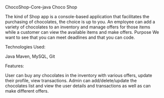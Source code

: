  ChocoShop-Core-java
Choco Shop

The kind of Shop app is a console-based application that facilitates the purchasing of chocolates, the choice is up to you. An employee can add a variety of chocolates to an inventory and manage offers for those items while a customer can view the available items and make offers. Purpose We want to see that you can meet deadlines and that you can code.

Technologies Used:

Java Maven, MySQL, Git

Features:

User can buy any chocolates in the inventory with various offers, update their profile, view transactions. Admin can add/delete/update the chocolates list and view the user details and transactions as well as can make different offers.
   
